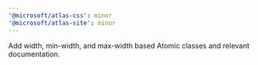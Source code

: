 ```yaml
---
'@microsoft/atlas-css': minor
'@microsoft/atlas-site': minor
---
```


Add width, min-width, and max-width based Atomic classes and relevant documentation.
